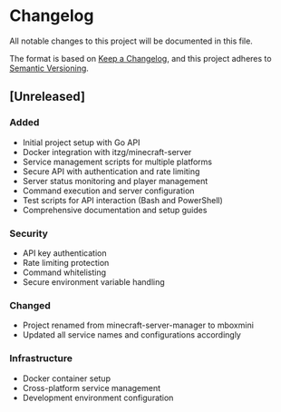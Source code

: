 # Changelog

All notable changes to this project will be documented in this file.

The format is based on [Keep a Changelog](https://keepachangelog.com/en/1.0.0/),
and this project adheres to [Semantic Versioning](https://semver.org/spec/v2.0.0.html).

## [Unreleased]

### Added
- Initial project setup with Go API
- Docker integration with itzg/minecraft-server
- Service management scripts for multiple platforms
- Secure API with authentication and rate limiting
- Server status monitoring and player management
- Command execution and server configuration
- Test scripts for API interaction (Bash and PowerShell)
- Comprehensive documentation and setup guides

### Security
- API key authentication
- Rate limiting protection
- Command whitelisting
- Secure environment variable handling

### Changed
- Project renamed from minecraft-server-manager to mboxmini
- Updated all service names and configurations accordingly

### Infrastructure
- Docker container setup
- Cross-platform service management
- Development environment configuration 